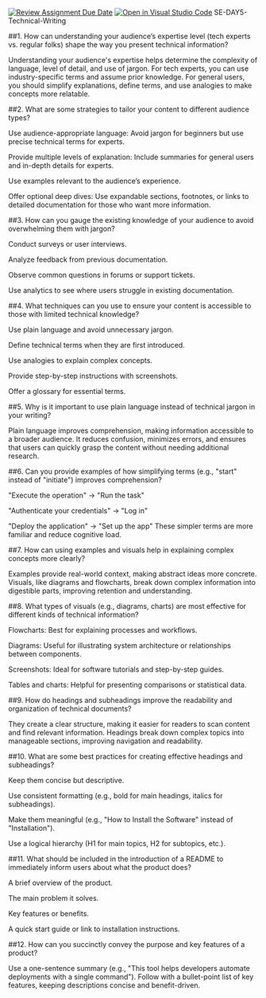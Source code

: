 [![Review Assignment Due Date](https://classroom.github.com/assets/deadline-readme-button-22041afd0340ce965d47ae6ef1cefeee28c7c493a6346c4f15d667ab976d596c.svg)](https://classroom.github.com/a/zsAR-pyY)
[![Open in Visual Studio Code](https://classroom.github.com/assets/open-in-vscode-2e0aaae1b6195c2367325f4f02e2d04e9abb55f0b24a779b69b11b9e10269abc.svg)](https://classroom.github.com/online_ide?assignment_repo_id=18414356&assignment_repo_type=AssignmentRepo)
SE-DAY5-Technical-Writing

##1. How can understanding your audience’s expertise level (tech experts vs. regular folks) shape the way you present technical information?

Understanding your audience's expertise helps determine the complexity of language, level of detail, and use of jargon. For tech experts, you can use industry-specific terms and assume prior knowledge. For general users, you should simplify explanations, define terms, and use analogies to make concepts more relatable.

##2. What are some strategies to tailor your content to different audience types?

Use audience-appropriate language: Avoid jargon for beginners but use precise technical terms for experts.

Provide multiple levels of explanation: Include summaries for general users and in-depth details for experts.

Use examples relevant to the audience’s experience.

Offer optional deep dives: Use expandable sections, footnotes, or links to detailed documentation for those who want more information.


##3. How can you gauge the existing knowledge of your audience to avoid overwhelming them with jargon?

Conduct surveys or user interviews.

Analyze feedback from previous documentation.

Observe common questions in forums or support tickets.

Use analytics to see where users struggle in existing documentation.


##4. What techniques can you use to ensure your content is accessible to those with limited technical knowledge?

Use plain language and avoid unnecessary jargon.

Define technical terms when they are first introduced.

Use analogies to explain complex concepts.

Provide step-by-step instructions with screenshots.

Offer a glossary for essential terms.


##5. Why is it important to use plain language instead of technical jargon in your writing?

Plain language improves comprehension, making information accessible to a broader audience. It reduces confusion, minimizes errors, and ensures that users can quickly grasp the content without needing additional research.

##6. Can you provide examples of how simplifying terms (e.g., "start" instead of "initiate") improves comprehension?

"Execute the operation" → "Run the task"

"Authenticate your credentials" → "Log in"

"Deploy the application" → "Set up the app"
These simpler terms are more familiar and reduce cognitive load.


##7. How can using examples and visuals help in explaining complex concepts more clearly?

Examples provide real-world context, making abstract ideas more concrete. Visuals, like diagrams and flowcharts, break down complex information into digestible parts, improving retention and understanding.

##8. What types of visuals (e.g., diagrams, charts) are most effective for different kinds of technical information?

Flowcharts: Best for explaining processes and workflows.

Diagrams: Useful for illustrating system architecture or relationships between components.

Screenshots: Ideal for software tutorials and step-by-step guides.

Tables and charts: Helpful for presenting comparisons or statistical data.


##9. How do headings and subheadings improve the readability and organization of technical documents?

They create a clear structure, making it easier for readers to scan content and find relevant information. Headings break down complex topics into manageable sections, improving navigation and readability.

##10. What are some best practices for creating effective headings and subheadings?

Keep them concise but descriptive.

Use consistent formatting (e.g., bold for main headings, italics for subheadings).

Make them meaningful (e.g., "How to Install the Software" instead of "Installation").

Use a logical hierarchy (H1 for main topics, H2 for subtopics, etc.).


##11. What should be included in the introduction of a README to immediately inform users about what the product does?

A brief overview of the product.

The main problem it solves.

Key features or benefits.

A quick start guide or link to installation instructions.


##12. How can you succinctly convey the purpose and key features of a product?

Use a one-sentence summary (e.g., "This tool helps developers automate deployments with a single command"). Follow with a bullet-point list of key features, keeping descriptions concise and benefit-driven.

